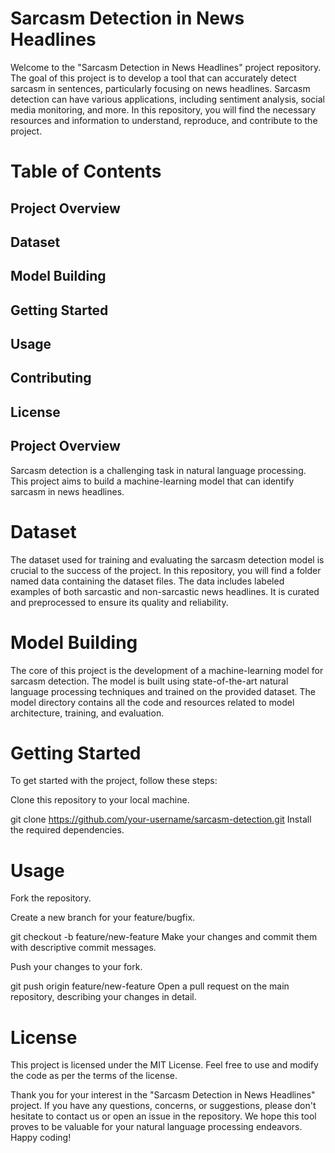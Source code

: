 # Sarcasm Detection in News Headlines

Welcome to the "Sarcasm Detection in News Headlines" project repository. The goal of this project is to develop a tool that can accurately detect sarcasm in sentences, particularly focusing on news headlines. Sarcasm detection can have various applications, including sentiment analysis, social media monitoring, and more. In this repository, you will find the necessary resources and information to understand, reproduce, and contribute to the project.

# Table of Contents
## Project Overview
## Dataset
## Model Building
## Getting Started
## Usage
## Contributing
## License
## Project Overview
Sarcasm detection is a challenging task in natural language processing. This project aims to build a machine-learning model that can identify sarcasm in news headlines. 

# Dataset
The dataset used for training and evaluating the sarcasm detection model is crucial to the success of the project. In this repository, you will find a folder named data containing the dataset files. The data includes labeled examples of both sarcastic and non-sarcastic news headlines. It is curated and preprocessed to ensure its quality and reliability.

# Model Building
The core of this project is the development of a machine-learning model for sarcasm detection. The model is built using state-of-the-art natural language processing techniques and trained on the provided dataset. The model directory contains all the code and resources related to model architecture, training, and evaluation.

# Getting Started
To get started with the project, follow these steps:

Clone this repository to your local machine.

git clone https://github.com/your-username/sarcasm-detection.git
Install the required dependencies. 

# Usage

Fork the repository.

Create a new branch for your feature/bugfix.

git checkout -b feature/new-feature
Make your changes and commit them with descriptive commit messages.

Push your changes to your fork.

git push origin feature/new-feature
Open a pull request on the main repository, describing your changes in detail.

# License
This project is licensed under the MIT License. Feel free to use and modify the code as per the terms of the license.

Thank you for your interest in the "Sarcasm Detection in News Headlines" project. If you have any questions, concerns, or suggestions, please don't hesitate to contact us or open an issue in the repository. We hope this tool proves to be valuable for your natural language processing endeavors. Happy coding!
